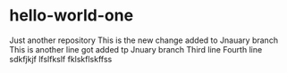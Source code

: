 # hello-world-one
Just another repository
This is the new change added to Jnauary branch
This is another line got added tp Jnuary branch
Third line
Fourth line
sdkfjkjf
lfslfkslf
fklskflskffss
